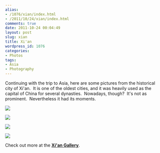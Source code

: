 ```yaml
---
alias:
- /1076/xian/index.html
- /2011/10/24/xian/index.html
comments: true
date: 2011-10-24 00:04:49
layout: post
slug: xian
title: Xi'an
wordpress_id: 1076
categories:
- Photos
tags:
- Asia
- Photography
---
```


Continuing with the trip to Asia, here are some pictures from the historical city of Xi'an.  It is one of the oldest cities, and it was heavily used as the capital of China for several dynasties.  Nowadays, though?  It's not as prominent.  Nevertheless it had its moments.


[![](http://thegalleryis.goingthewongway.com/var/resizes/Travel/Xi%27an/xian1.JPG?m=1318914226)](http://thegalleryis.goingthewongway.com/var/albums/Travel/Xi%27an/xian1.JPG?m=1318914226)




[![](http://thegalleryis.goingthewongway.com/var/resizes/Travel/Xi%27an/xian.JPG?m=1318914226)](http://thegalleryis.goingthewongway.com/var/albums/Travel/Xi%27an/xian.JPG?m=1318914226)




[![](http://thegalleryis.goingthewongway.com/var/resizes/Travel/Xi%27an/xian2.JPG?m=1318914226)](http://thegalleryis.goingthewongway.com/var/albums/Travel/Xi%27an/xian2.JPG?m=1318914226)




[![](http://thegalleryis.goingthewongway.com/var/resizes/Travel/Xi%27an/xian3.JPG?m=1318914226)](http://thegalleryis.goingthewongway.com/var/albums/Travel/Xi%27an/xian3.JPG?m=1318914226)




Check out more at the **[Xi'an Gallery](http://www.goingthewongway.com/item?3,tx)**.


